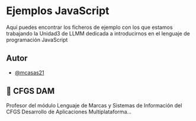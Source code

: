 
# Ejemplos JavaScript

Aquí puedes encontrar los ficheros de ejemplo con los que estamos trabajando la Unidad3 de LLMM dedicada a introducirnos en el lenguaje de programación JavaScript


## Autor

- [@mcasas21](https://github.com/mcasas21/JavaScript)


## 🚀 CFGS DAM 
Profesor del módulo Lenguaje de Marcas y Sistemas de Información del CFGS Desarrollo de Aplicaciones Multiplataforma...

